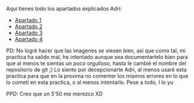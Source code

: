Aquí tienes todo los apartados explicados Adri:

- [Apartado 1](docs/Apartado%201.md)
- [Apartado 2](docs/Apartado%201.md)
- [Apartado 3](docs/Apartado%201.md)
- [Apartado 4](docs/Apartado%201.md)

PD: No logré hacer que las imagenes se viesen bien, así que como tal, mi practica ha salido mal, he intentado aunque sea documentartelo bien para que al menos te sientas un poco orgulloso, hasta le cambié el nombre del repositorio de git ;) Lo siento por decepcionarte Adri, al menos usaré esta practica para que en la proxima no comenter los mismos errores en lo que lo cometí en esta practica, o al menos intentarlo. Pese a todo, I lo yu

PPD: Creo que un 5'50 me merezco XD


